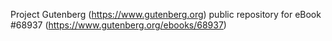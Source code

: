 Project Gutenberg (https://www.gutenberg.org) public repository for
eBook #68937 (https://www.gutenberg.org/ebooks/68937)
